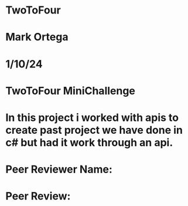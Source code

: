 # TwoToFour

#  Mark Ortega
#  1/10/24
# TwoToFour MiniChallenge
# In this project i worked with apis to create past project we have done in c# but had it work through an api.


# Peer Reviewer Name:
# Peer Review: